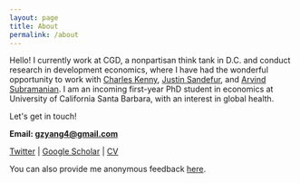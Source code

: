 ```yaml
---
layout: page
title: About
permalink: /about
---
```


Hello! I currently work at CGD, a nonpartisan think tank in D.C. and conduct research in development economics, where I have had the wonderful opportunity to work with [Charles Kenny](https://www.cgdev.org/expert/charles-kenny), [Justin Sandefur](https://www.cgdev.org/expert/justin-sandefur), and [Arvind Subramanian](https://www.arvindsubramanian.org/). I am an incoming first-year PhD student in economics at University of California Santa Barbara, with an interest in global health.

Let's get in touch!

**Email: gzyang4@gmail.com**

[Twitter](https://twitter.com/iamgeorgeyang) | [Google Scholar](https://scholar.google.com/citations?user=Fp-U810AAAAJ&hl=en&oi=ao) |  [CV](documents/resume_2022-04-17.pdf)

You can also provide me anonymous feedback [here](https://docs.google.com/forms/d/e/1FAIpQLSf53XGT5LnXXOS5kcLwp7RYuEHevfgNayXYWJVdEaJdZVS3Nw/viewform).
